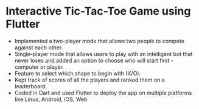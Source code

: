 # Interactive Tic-Tac-Toe Game using Flutter

- Implemented a two-player mode that allows two people to compete against each other.
- Single-player mode that allows users to play with an intelligent bot that never loses and added an option to choose who will start first - computer or player.
- Feature to select which shape to begin with (X/O).
- Kept track of scores of all the players and ranked them on a leaderboard.
- Coded in Dart and used Flutter to deploy the app on multiple platforms like Linux, Android, iOS, Web
